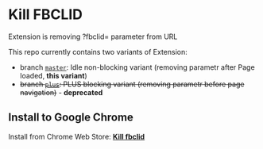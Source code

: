 # Kill FBCLID
Extension is removing ?fbclid= parameter from URL

This repo currently contains two variants of Extension:
- branch [`master`](https://github.com/jakubboucek/kill-fbclid/tree/master): Idle non-blocking variant (removing parametr after Page loaded, **this variant**)
- ~~branch [`plus`](https://github.com/jakubboucek/kill-fbclid/tree/plus): PLUS blocking variant (removing parametr before page navigation)~~ - **deprecated**

## Install to Google Chrome
Install from Chrome Web Store: [**Kill fbclid**](https://chrome.google.com/webstore/detail/kill-fbclid/jlmdkcaiejonohbmkgickmkgbpceokmn)

